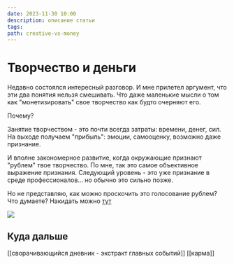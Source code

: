 ```yaml
---
date: 2023-11-30 10:00
description: описание статьи
tags: 
path: creative-vs-money
---
```

# Творчество и деньги
Недавно состоялся интересный разговор. И мне прилетел аргумент, что эти два понятия нельзя смешивать. Что даже маленькие мысли о том как "монетизировать" свое творчество как будто очерняют его.

Почему? 

Занятие творчеством - это почти всегда затраты: времени, денег, сил. На выходе получаем "прибыль": эмоции, самооценку, возможно даже признание. 

И вполне закономерное развитие, когда окружающие признают "рублем" твое творчество. По мне, так это самое объективное выражение признания. Следующий уровень - это уже признание в среде профессионалов... но обычно это сильно позже.  

Но не представляю, как можно проскочить это голосование рублем? Что думаете? Накидать можно [тут](https://t.me/serg_popyvanov_blog/34) 

![](https://habrastorage.org/webt/l8/96/up/l896upkprkalp0szlrhqx-t0jzg.jpeg)

## Куда дальше

[[сворачивающийся дневник - экстракт главных событий]]
[[карма]]
